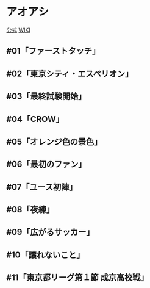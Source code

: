 # アオアシ

[公式](https://aoashi-pr.com/) 
[WIKI](https://ja.wikipedia.org/wiki/%E3%82%A2%E3%82%AA%E3%82%A2%E3%82%B7) 

## #01「ファーストタッチ」

## #02「東京シティ・エスペリオン」

## #03「最終試験開始」

## #04「CROW」

## #05「オレンジ色の景色」

## #06「最初のファン」

## #07「ユース初陣」

## #08「夜練」

## #09「広がるサッカー」

## #10「譲れないこと」

## #11「東京都リーグ第１節 成京高校戦」
